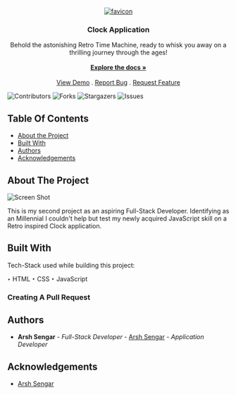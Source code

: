 <br/>
<p align="center">
  <a href="https://github.com/arshsengar/Project_2_Clock_Application">
    <img src="https://i.ibb.co/8rmG7HS/favicon.png" alt="favicon" border="0">
  </a>

  <h3 align="center">Clock Application</h3>

  <p align="center">
    Behold the astonishing Retro Time Machine, ready to whisk you away on a thrilling journey through the ages!
    <br/>
    <br/>
    <a href="https://github.com/arshsengar/Project_2_Clock_Application"><strong>Explore the docs »</strong></a>
    <br/>
    <br/>
    <a href="https://github.com/arshsengar/Project_2_Clock_Application">View Demo</a>
    .
    <a href="https://github.com/arshsengar/Project_2_Clock_Application/issues">Report Bug</a>
    .
    <a href="https://github.com/arshsengar/Project_2_Clock_Application/issues">Request Feature</a>
  </p>
</p>

![Contributors](https://img.shields.io/github/contributors/arshsengar/Project_2_Clock_Application?color=dark-green) ![Forks](https://img.shields.io/github/forks/arshsengar/Project_2_Clock_Application?style=social) ![Stargazers](https://img.shields.io/github/stars/arshsengar/Project_2_Clock_Application?style=social) ![Issues](https://img.shields.io/github/issues/arshsengar/Project_2_Clock_Application) 

## Table Of Contents

* [About the Project](#about-the-project)
* [Built With](#built-with)
* [Authors](#authors)
* [Acknowledgements](#acknowledgements)

## About The Project

![Screen Shot](https://i.ibb.co/km0KJz6/Project-2-Clock-Application.png)

This is my second project as an aspiring Full-Stack Developer. Identifying as an Millennial I couldn't help but test my newly acquired JavaScript  skill on a Retro inspired Clock application.

## Built With

Tech-Stack used while building this project:

‣ HTML
‣ CSS
‣ JavaScript

### Creating A Pull Request



## Authors

* **Arsh Sengar** - *Full-Stack Developer* - [Arsh Sengar](https://github.com/ARSHSENGAR) - *Application Developer*

## Acknowledgements

* [Arsh Sengar](https://github.com/ARSHSENGAR)
